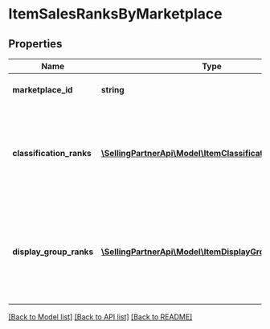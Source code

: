 # ItemSalesRanksByMarketplace

## Properties
Name | Type | Description | Notes
------------ | ------------- | ------------- | -------------
**marketplace_id** | **string** | Amazon marketplace identifier. | 
**classification_ranks** | [**\SellingPartnerApi\Model\ItemClassificationSalesRank[]**](ItemClassificationSalesRank.md) | Sales ranks of an Amazon catalog item for an Amazon marketplace by classification. | [optional] 
**display_group_ranks** | [**\SellingPartnerApi\Model\ItemDisplayGroupSalesRank[]**](ItemDisplayGroupSalesRank.md) | Sales ranks of an Amazon catalog item for an Amazon marketplace by website display group. | [optional] 

[[Back to Model list]](../README.md#documentation-for-models) [[Back to API list]](../README.md#documentation-for-api-endpoints) [[Back to README]](../README.md)


